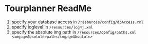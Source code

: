 # Tourplanner ReadMe

1. specify your database access in `/resources/config/dbAccess.xml`
2. specify loglevel in `/resources/log4j.xml`
3. specify the absolute img path in `/resources/config/paths.xml <imgageAbsolute>path</imgageAbsolute>`
